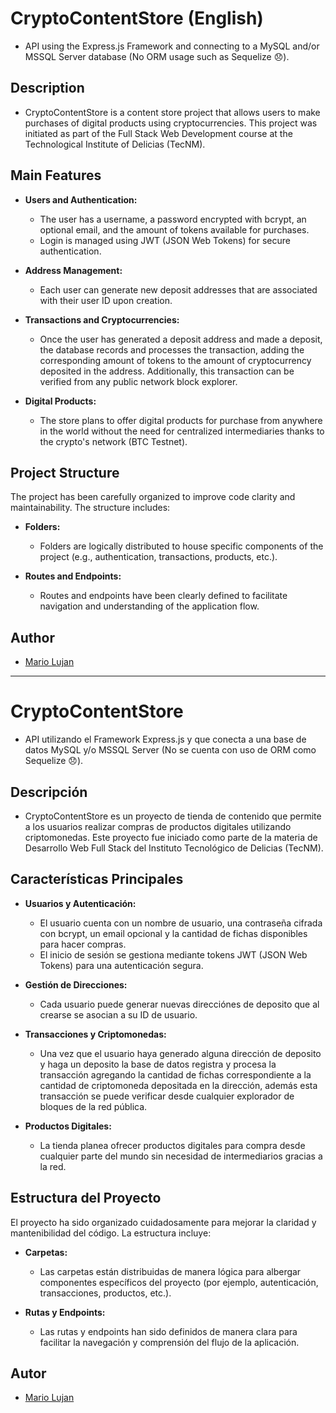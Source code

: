 # CryptoContentStore (English)
- API using the Express.js Framework and connecting to a MySQL and/or MSSQL Server database (No ORM usage such as Sequelize 😞).

## Description
- CryptoContentStore is a content store project that allows users to make purchases of digital products using cryptocurrencies. This project was initiated as part of the Full Stack Web Development course at the Technological Institute of Delicias (TecNM).

## Main Features

- **Users and Authentication:**
  - The user has a username, a password encrypted with bcrypt, an optional email, and the amount of tokens available for purchases.
  - Login is managed using JWT (JSON Web Tokens) for secure authentication.

- **Address Management:**
  - Each user can generate new deposit addresses that are associated with their user ID upon creation.

- **Transactions and Cryptocurrencies:**
  - Once the user has generated a deposit address and made a deposit, the database records and processes the transaction, adding the corresponding amount of tokens to the amount of cryptocurrency deposited in the address. Additionally, this transaction can be verified from any public network block explorer.
 
- **Digital Products:**
  - The store plans to offer digital products for purchase from anywhere in the world without the need for centralized intermediaries thanks to the crypto's network (BTC Testnet).

## Project Structure

The project has been carefully organized to improve code clarity and maintainability. The structure includes:

- **Folders:**
  - Folders are logically distributed to house specific components of the project (e.g., authentication, transactions, products, etc.).

- **Routes and Endpoints:**
  - Routes and endpoints have been clearly defined to facilitate navigation and understanding of the application flow.

## Author
- [Mario Lujan](https://github.com/maluxz)

---

# CryptoContentStore
- API utilizando el Framework Express.js y que conecta a una base de datos MySQL y/o MSSQL Server (No se cuenta con uso de ORM como Sequelize 😞).

## Descripción
- CryptoContentStore es un proyecto de tienda de contenido que permite a los usuarios realizar compras de productos digitales utilizando criptomonedas. Este proyecto fue iniciado como parte de la materia de Desarrollo Web Full Stack del Instituto Tecnológico de Delicias (TecNM).

## Características Principales

- **Usuarios y Autenticación:**
  - El usuario cuenta con un nombre de usuario, una contraseña cifrada con bcrypt, un email opcional y la cantidad de fichas disponibles para hacer compras.
  - El inicio de sesión se gestiona mediante tokens JWT (JSON Web Tokens) para una autenticación segura.

- **Gestión de Direcciones:**
  - Cada usuario puede generar nuevas direcciónes de deposito que al crearse se asocian a su ID de usuario.

- **Transacciones y Criptomonedas:**
  - Una vez que el usuario haya generado alguna dirección de deposito y haga un deposito la base de datos registra y procesa la transacción agregando la cantidad de fichas correspondiente a la cantidad de criptomoneda depositada en la dirección, además esta transacción se puede verificar desde cualquier explorador de bloques de la red pública.
 
- **Productos Digitales:**
  - La tienda planea ofrecer productos digitales para compra desde cualquier parte del mundo sin necesidad de intermediarios gracias a la red.

## Estructura del Proyecto

El proyecto ha sido organizado cuidadosamente para mejorar la claridad y mantenibilidad del código. La estructura incluye:

- **Carpetas:**
  - Las carpetas están distribuidas de manera lógica para albergar componentes específicos del proyecto (por ejemplo, autenticación, transacciones, productos, etc.).

- **Rutas y Endpoints:**
  - Las rutas y endpoints han sido definidos de manera clara para facilitar la navegación y comprensión del flujo de la aplicación.

## Autor
- [Mario Lujan](https://github.com/maluxz)
